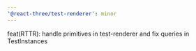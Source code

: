 ```yaml
---
'@react-three/test-renderer': minor
---
```


feat(RTTR): handle primitives in test-renderer and fix queries in TestInstances
